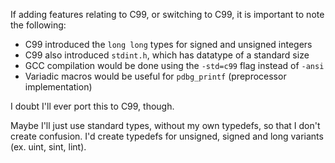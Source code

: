 If adding features relating to C99, or switching to C99, it is important to note the following:
- C99 introduced the `long long` types for signed and unsigned integers
- C99 also introduced `stdint.h`, which has datatype of a standard size
- GCC compilation would be done using the `-std=c99` flag instead of `-ansi`
- Variadic macros would be useful for `pdbg_printf` (preprocessor implementation)

I doubt I'll ever port this to C99, though.

Maybe I'll just use standard types, without my own typedefs, so that I don't create confusion.
I'd create typedefs for unsigned, signed and long variants (ex. uint, sint, lint).
